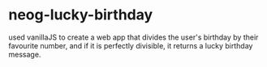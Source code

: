 # neog-lucky-birthday
 
used vanillaJS to create a web app that divides the user's birthday by their favourite number, and if it is perfectly divisible, it returns a lucky birthday message.
